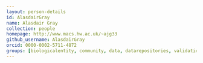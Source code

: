 ```yaml
---
layout: person-details
id: AlasdairGray
name: Alasdair Gray
collection: people
homepage: http://www.macs.hw.ac.uk/~ajg33
github_username: AlasdairGray
orcid: 0000-0002-5711-4872
groups: [biologicalentity, community, data, datarepositories, validation]
---
```

